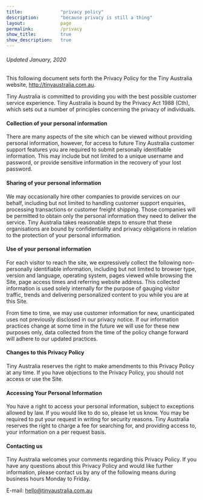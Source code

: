 ```yaml
---
title:				"privacy policy"
description:		"because privacy is still a thing"
layout:				page
permalink:			/privacy
show_title:			true
show_description:	true
---
```


###### Updated January, 2020

This following document sets forth the Privacy Policy for the Tiny Australia website, http://tinyaustralia.com.au.

Tiny Australia is committed to providing you with the best possible customer service experience. Tiny Australia is bound by the Privacy Act 1988 (Cth), which sets out a number of principles concerning the privacy of individuals.

#### Collection of your personal information
There are many aspects of the site which can be viewed without providing personal information, however, for access to future Tiny Australia customer support features you are required to submit personally identifiable information. This may include but not limited to a unique username and password, or provide sensitive information in the recovery of your lost password.

#### Sharing of your personal information
We may occasionally hire other companies to provide services on our behalf, including but not limited to handling customer support enquiries, processing transactions or customer freight shipping. Those companies will be permitted to obtain only the personal information they need to deliver the service. Tiny Australia takes reasonable steps to ensure that these organisations are bound by confidentiality and privacy obligations in relation to the protection of your personal information.

#### Use of your personal information
For each visitor to reach the site, we expressively collect the following non-personally identifiable information, including but not limited to browser type, version and language, operating system, pages viewed while browsing the Site, page access times and referring website address. This collected information is used solely internally for the purpose of gauging visitor traffic, trends and delivering personalized content to you while you are at this Site.

From time to time, we may use customer information for new, unanticipated uses not previously disclosed in our privacy notice. If our information practices change at some time in the future we will use for these new purposes only, data collected from the time of the policy change forward will adhere to our updated practices.

#### Changes to this Privacy Policy
Tiny Australia reserves the right to make amendments to this Privacy Policy at any time. If you have objections to the Privacy Policy, you should not access or use the Site.

#### Accessing Your Personal Information
You have a right to access your personal information, subject to exceptions allowed by law. If you would like to do so, please let us know. You may be required to put your request in writing for security reasons. Tiny Australia reserves the right to charge a fee for searching for, and providing access to, your information on a per request basis.

#### Contacting us
Tiny Australia welcomes your comments regarding this Privacy Policy. If you have any questions about this Privacy Policy and would like further information, please contact us by any of the following means during business hours Monday to Friday.

E-mail: hello@tinyaustralia.com.au